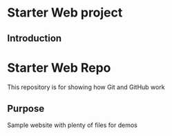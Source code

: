 # Starter Web project
## Introduction
# Starter Web Repo

This repository is for showing how Git and GitHub work

## Purpose

Sample website with plenty of files for demos